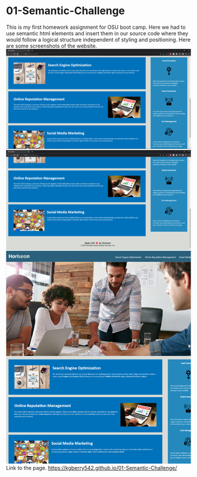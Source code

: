 # 01-Semantic-Challenge
This is my first homework assignment for OSU boot camp. Here we had to use semantic html elements and insert them in our source code where they would follow a logical structure independent of styling and positioning.
Here are some screenshots of the website.
<img scr="./assets/images/ScreenshotTop.png">
<img src="./assets/images/Screenshot3.png">
<img src="./assets/images/Screenshot2.png">
<img src="./assets/images/FullScreenshot.png">
Link to the page.
https://kgberry542.github.io/01-Semantic-Challenge/